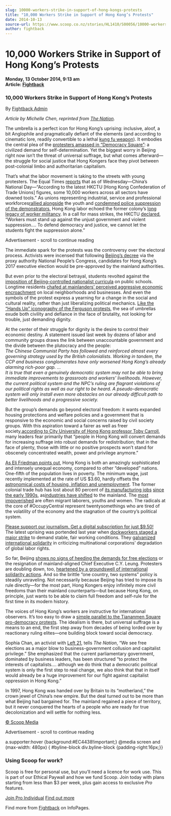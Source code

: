 ```yaml
---
slug: 10000-workers-strike-in-support-of-hong-kongs-protests
title: "10,000 Workers Strike in Support of Hong Kong’s Protests"
date: 2014-10-13
source-url: https://www.scoop.co.nz/stories/HL1410/S00056/10000-workers-strike-in-support-of-hong-kongs-protests.htm
author: fightback
---
```

10,000 Workers Strike in Support of Hong Kong’s Protests
========================================================

**Monday, 13 October 2014, 9:13 am**  
**Article: [Fightback](https://info.scoop.co.nz/Fightback)**

### 10,000 Workers Strike in Support of Hong Kong’s Protests

By [Fightback Admin](http://fightback.org.nz/author/hugefan/)

[](http://fightback.org.nz/2014/10/10/10000-workers-strike-in-support-of-hong-kongs-protests/)

  
_Article by Michelle Chen, reprinted from [The Nation](http://www.thenation.com/blog/181833/10000-workers-are-strike-support-hong-kongs-protests)._

The umbrella is a perfect icon for Hong Kong’s uprising: inclusive, aloof, a bit Anglophile and pragmatically defiant of the elements (and according to cinematic lore, readily convertible to a lethal [kung fu weapon](https://www.youtube.com/watch?v=s3NVenA2E1o)). It embodies the central plea of the [protesters amassed in “Democracy Square”](http://www.washingtonpost.com/blogs/worldviews/wp/2014/09/29/why-hong-kongs-protests-are-a-very-big-deal/): a civilized demand for self-determination. Yet the biggest worry in Beijing right now isn’t the threat of universal suffrage, but what comes afterward—the struggle for social justice that Hong Kongers face they pivot between post-colonial limbo and authoritarian capitalism.

That’s what the labor movement is taking to the streets with young protesters. The Equal Times [reports](http://www.equaltimes.org/independent-unions-strike-a-blow) that as of Wednesday—China’s National Day—“According to the latest HKCTU \[Hong Kong Confederation of Trade Unions\] figures, some 10,000 workers across all sectors have downed tools.” As unions representing industrial, service and professional workforces[rallied alongside](https://time.com/3443985/hong-kong-occupy-central-strikes-unions-china/) the youth and [condemned police suppression of the demonstrators](https://www.hkptu.org/?p=57), Hong Kong labor echoed the former colony’s [long legacy of worker militancy](http://en.wikipedia.org/wiki/Seamen's_strike_of_1922). In a call for mass strikes, the HKCTU [declared](http://www.internationalviewpoint.org/spip.php?article3625), “Workers must stand up against the unjust government and violent suppression…. To defend democracy and justice, we cannot let the students fight the suppression alone.”

Advertisement - scroll to continue reading





The immediate spark for the protests was the controversy over the electoral process. Activists were incensed that following [Beijing’s decree](http://www.scmp.com/news/hong-kong/article/1582245/full-text-npc-standing-committee-decision-hong-kong-2017-election) via the proxy authority National People’s Congress, candidates for Hong Kong’s 2017 executive election would be pre-approved by the mainland authorities.

But even prior to the electoral betrayal, students revolted against the [imposition of Beijing-controlled nationalist curricula](http://www.bloomberg.com/news/2012-07-29/chinese-nationalistic-education-draws-protesters-in-hong-kong.html) on public schools. Longtime residents [chafed at mainlanders’ perceived aggressive economic encroachment](http://www.cnn.com/2014/03/07/world/asia/hong-kong-china-visitors-controversy/) on local neighborhoods and businesses. And even the symbols of the protest express a yearning for a change in the social and cultural reality, rather than just liberalizing political mechanics. [Like the “Hands Up” iconography of the Ferguson protests](http://www.vox.com/2014/9/28/6860493/hong-kong-protests-mike-brown-ferguson), the sea of umbrellas exude both civility and defiance in the face of brutality, not looking for trouble, just demanding dignity.

At the center of their struggle for dignity is the desire to control their economic destiny. A statement issued last week by dozens of labor and community groups draws the link between unaccountable government and the divide between the plutocracy and the people:  
_The Chinese Communist Party has followed and reinforced almost every governing strategy used by the British colonialists. Working in tandem, the CCP and business conglomerates have only worsened Hong Kong’s already alarming rich-poor gap. …_  
_It is true that even a genuinely democratic system may not be able to bring immediate improvements to grassroots and workers’ livelihoods. However, the current political system and the NPC’s ruling are flagrant violations of our political rights as well as our right to be heard. A pseudo-democratic system will only install even more obstacles on our already difficult path to better livelihoods and a progressive society._

But the group’s demands go beyond electoral freedom: it wants expanded housing protections and welfare policies and a government that is responsive to the economic and social concerns raised by civil society groups. With this aspiration toward a fairer as well as freer society,[according to City University of Hong Kong professor Toby Carroll](http://www.theguardian.com/commentisfree/2014/jul/28/hong-kongs-pro-democracy-movement-is-about-inequality-the-elite-knows-it), many leaders fear primarily that “people in Hong Kong will convert demands for increasing suffrage into robust demands for redistribution; that in the face of plenty, those with little or no positive prospects won’t stand for obscenely concentrated wealth, power and privilege anymore.”

[As Eli Friedman points out](http://www.thenation.com/article/181591/why-hong-kongs-occupy-central-movement-has-beijing-very-very-scared), Hong Kong is both an amazingly sophisticated and intensely unequal economy, compared to other “developed” nations. One-fifth of the population lives in poverty. The minimum wage, just recently implemented at the rate of US $3.60, hardly offsets the [astronomical costs of housing, inflation and unemployment](http://www.huffingtonpost.com/han_zhu/hong-kong-economic-inequality_b_5570286.html). The former colonial trade hub has lost about 80 percent of [its manufacturing jobs](http://www.yearbook.gov.hk/2013/en/pdf/Appendices.pdf) [since the early 1990s](http://faculty.washington.edu/karyiu/papers/HK-ChinaFac.pdf), as[industries have shifted](http://en.wikipedia.org/wiki/Manufacturing_in_Hong_Kong) to the mainland. The [most impoverished](http://www.mwc.org.hk/en/downloadable_materials/2012MWCReport-Eng.pdf) are often migrant laborers, youths and women. The radicals at the core of #OccupyCentral represent twentysomethings who are tired of the volatility of the economy and the stagnation of the country’s political system.

[Please support our journalism. Get a digital subscription for just $9.50!](https://subscribe.thenation.com/servlet/OrdersGateway?cds_mag_code=NAN&cds_page_id=127841&cds_response_key=I14JSART2)  
The latest uprising was portended last year when [dockworkers staged a major strike](http://www.bloomberg.com/news/2013-04-02/hongkong-intl-terminals-faces-hk-5-million-daily-loss-on-strike.html) to demand stable, fair working conditions. They [galvanized international solidarity](http://www.labornotes.org/2013/05/hong-kong-dockers-claim-victory) in criticizing multinational corporations’ degradation of global labor rights.

So far, Beijing [shows no signs of heeding the demands for free elections](http://www.bbc.com/news/world-asia-china-29448338) or the resignation of mainland-aligned Chief Executive C.Y. Leung. Protesters are doubling down, too, [heartened by a groundswell of international solidarity actions](http://www.scmp.com/news/hong-kong/article/1603935/global-solidarity-hong-kong-rallies-planned-worldwide-facebook-turns). And so the brittle “one country, two systems” policy is steadily unraveling. Not necessarily because Beijing has tried to impose its rule directly—for the most part, Hong Kongers enjoy infinitely more civil freedoms than their mainland counterparts—but because Hong Kong, on principle, just wants to be able to claim full freedom and self-rule for the first time in its modern history.

The voices of Hong Kong’s workers are instructive for international observers. It’s too easy to draw a [simple parallel to the Tiananmen Square pro-democracy protests](http://www.thedailybeast.com/articles/2014/09/29/is-hong-kong-tiananmen-2-0.html). The idealism is there, but universal suffrage is a means to an end, the first step away from decades of being lorded over by reactionary ruling elites—one building block toward social democracy.

Sophia Chan, an activist with [Left 21](http://left21.hk/wp/en/16-2/), tells _The Nation_, “We see free elections as a major blow to business-government collusion and capitalist privilege.” She emphasized that the current parliamentary government, dominated by business leaders, has been structured “to protect the interests of capitalists.… although we do think that a democratic political system is only the first step to real change, we also think that that in itself would already be a huge improvement for our fight against capitalist oppression in Hong Kong.”

In 1997, Hong Kong was handed over by Britain to its “motherland,” the crown jewel of China’s new empire. But the deal turned out to be more than what Beijing had bargained for. The mainland regained a piece of territory, but it never conquered the hearts of a people who are ready for true decolonization and will settle for nothing less.

[© Scoop Media](http://www.scoop.co.nz/about/terms.html)  

Advertisement - scroll to continue reading



a.supporter:hover {background:#EC4438!important;} @media screen and (max-width: 480px) { #byline-block div.byline-block {padding-right:16px;}}

### Using Scoop for work?

Scoop is free for personal use, but you’ll need a licence for work use. This is part of our Ethical Paywall and how we fund Scoop. Join today with plans starting from less than $3 per week, plus gain access to exclusive _Pro_ features.  
  
[Join Pro Individual](https://pro.scoop.co.nz/Individual/?from=ProIn24) [Find out more](https://pro.scoop.co.nz/using-scoop-for-work/?from=ProIn24)

Find more from [Fightback](https://info.scoop.co.nz/Fightback) on InfoPages.